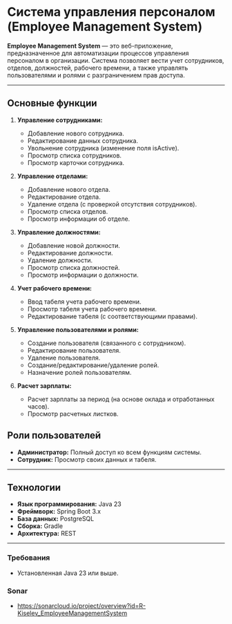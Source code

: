# Система управления персоналом (Employee Management System)

**Employee Management System** — это веб-приложение, предназначенное для автоматизации процессов управления персоналом в
организации. Система позволяет вести учет сотрудников, отделов, должностей, рабочего времени, а также управлять
пользователями и ролями с разграничением прав доступа.

---

## Основные функции

1. **Управление сотрудниками:**
    * Добавление нового сотрудника.
    * Редактирование данных сотрудника.
    * Увольнение сотрудника (изменение поля isActive).
    * Просмотр списка сотрудников.
    * Просмотр карточки сотрудника.

2. **Управление отделами:**
    * Добавление нового отдела.
    * Редактирование отдела.
    * Удаление отдела (с проверкой отсутствия сотрудников).
    * Просмотр списка отделов.
    * Просмотр информации об отделе.

3. **Управление должностями:**
    * Добавление новой должности.
    * Редактирование должности.
    * Удаление должности.
    * Просмотр списка должностей.
    * Просмотр информации о должности.

4. **Учет рабочего времени:**
    * Ввод табеля учета рабочего времени.
    * Просмотр табеля учета рабочего времени.
    * Редактирование табеля (с соответствующими правами).

5. **Управление пользователями и ролями:**
    * Создание пользователя (связанного с сотрудником).
    * Редактирование пользователя.
    * Удаление пользователя.
    * Создание/редактирование/удаление ролей.
    * Назначение ролей пользователям.

6. **Расчет зарплаты:**
    * Расчет зарплаты за период (на основе оклада и отработанных часов).
    * Просмотр расчетных листков.

## Роли пользователей

* **Администратор:** Полный доступ ко всем функциям системы.
* **Сотрудник:** Просмотр своих данных и табеля.

---

## Технологии

* **Язык программирования:** Java 23
* **Фреймворк:** Spring Boot 3.x
* **База данных:** PostgreSQL
* **Сборка:** Gradle
* **Архитектура:** REST

---

### Требования

* Установленная Java 23 или выше.

### Sonar

* https://sonarcloud.io/project/overview?id=R-Kiselev_EmployeeManagementSystem
